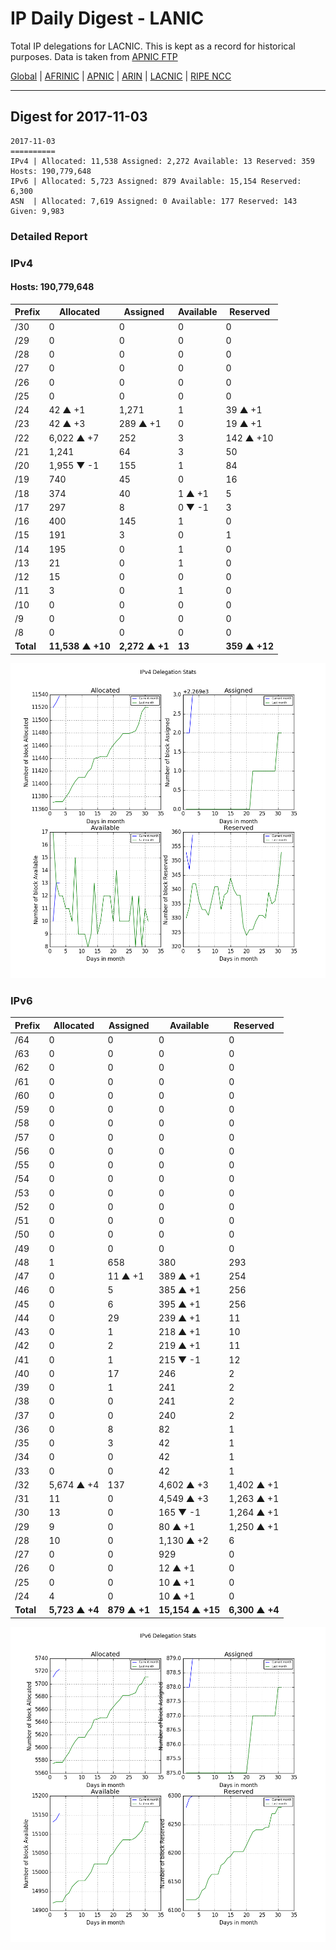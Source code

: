 # IP Daily Digest - LANIC

Total IP delegations for LACNIC. This is kept as a record for historical purposes. Data is taken from [APNIC FTP](https://ftp.apnic.net/)

[Global](https://github.com/csmets/IP-Daily-Digest) | [AFRINIC](https://github.com/csmets/IP-Daily-Digest/tree/master/archives/AFRINIC) | [APNIC](https://github.com/csmets/IP-Daily-Digest/tree/master/archives/APNIC) | [ARIN](https://github.com/csmets/IP-Daily-Digest/tree/master/archives/ARIN) | [LACNIC](https://github.com/csmets/IP-Daily-Digest/tree/master/archives/LACNIC) | [RIPE NCC](https://github.com/csmets/IP-Daily-Digest/tree/master/archives/RIPE_NCC)

---

## Digest for 2017-11-03
```
2017-11-03
==========
IPv4 | Allocated: 11,538 Assigned: 2,272 Available: 13 Reserved: 359 Hosts: 190,779,648
IPv6 | Allocated: 5,723 Assigned: 879 Available: 15,154 Reserved: 6,300
ASN  | Allocated: 7,619 Assigned: 0 Available: 177 Reserved: 143 Given: 9,983
```

### Detailed Report

### IPv4

#### Hosts: **190,779,648**

| Prefix | Allocated | Assigned | Available | Reserved |
| ----- | ----- | ----- | ----- | ----- |
| /30 | 0 | 0 | 0 | 0 |
| /29 | 0 | 0 | 0 | 0 |
| /28 | 0 | 0 | 0 | 0 |
| /27 | 0 | 0 | 0 | 0 |
| /26 | 0 | 0 | 0 | 0 |
| /25 | 0 | 0 | 0 | 0 |
| /24 | 42 ▲ +1 | 1,271 | 1 | 39 ▲ +1 |
| /23 | 42 ▲ +3 | 289 ▲ +1 | 0 | 19 ▲ +1 |
| /22 | 6,022 ▲ +7 | 252 | 3 | 142 ▲ +10 |
| /21 | 1,241 | 64 | 3 | 50 |
| /20 | 1,955 ▼ -1 | 155 | 1 | 84 |
| /19 | 740 | 45 | 0 | 16 |
| /18 | 374 | 40 | 1 ▲ +1 | 5 |
| /17 | 297 | 8 | 0 ▼ -1 | 3 |
| /16 | 400 | 145 | 1 | 0 |
| /15 | 191 | 3 | 0 | 1 |
| /14 | 195 | 0 | 1 | 0 |
| /13 | 21 | 0 | 1 | 0 |
| /12 | 15 | 0 | 0 | 0 |
| /11 | 3 | 0 | 1 | 0 |
| /10 | 0 | 0 | 0 | 0 |
| /9 | 0 | 0 | 0 | 0 |
| /8 | 0 | 0 | 0 | 0 |
| **Total** | **11,538 ▲ +10** | **2,272 ▲ +1** | **13** | **359 ▲ +12** |

![ipv4-stats](ipv4-figure.png)

### IPv6

| Prefix | Allocated | Assigned | Available | Reserved |
| ----- | ----- | ----- | ----- | ----- |
| /64 | 0 | 0 | 0 | 0 |
| /63 | 0 | 0 | 0 | 0 |
| /62 | 0 | 0 | 0 | 0 |
| /61 | 0 | 0 | 0 | 0 |
| /60 | 0 | 0 | 0 | 0 |
| /59 | 0 | 0 | 0 | 0 |
| /58 | 0 | 0 | 0 | 0 |
| /57 | 0 | 0 | 0 | 0 |
| /56 | 0 | 0 | 0 | 0 |
| /55 | 0 | 0 | 0 | 0 |
| /54 | 0 | 0 | 0 | 0 |
| /53 | 0 | 0 | 0 | 0 |
| /52 | 0 | 0 | 0 | 0 |
| /51 | 0 | 0 | 0 | 0 |
| /50 | 0 | 0 | 0 | 0 |
| /49 | 0 | 0 | 0 | 0 |
| /48 | 1 | 658 | 380 | 293 |
| /47 | 0 | 11 ▲ +1 | 389 ▲ +1 | 254 |
| /46 | 0 | 5 | 385 ▲ +1 | 256 |
| /45 | 0 | 6 | 395 ▲ +1 | 256 |
| /44 | 0 | 29 | 239 ▲ +1 | 11 |
| /43 | 0 | 1 | 218 ▲ +1 | 10 |
| /42 | 0 | 2 | 219 ▲ +1 | 11 |
| /41 | 0 | 1 | 215 ▼ -1 | 12 |
| /40 | 0 | 17 | 246 | 2 |
| /39 | 0 | 1 | 241 | 2 |
| /38 | 0 | 0 | 241 | 2 |
| /37 | 0 | 0 | 240 | 2 |
| /36 | 0 | 8 | 82 | 1 |
| /35 | 0 | 3 | 42 | 1 |
| /34 | 0 | 0 | 42 | 1 |
| /33 | 0 | 0 | 42 | 1 |
| /32 | 5,674 ▲ +4 | 137 | 4,602 ▲ +3 | 1,402 ▲ +1 |
| /31 | 11 | 0 | 4,549 ▲ +3 | 1,263 ▲ +1 |
| /30 | 13 | 0 | 165 ▼ -1 | 1,264 ▲ +1 |
| /29 | 9 | 0 | 80 ▲ +1 | 1,250 ▲ +1 |
| /28 | 10 | 0 | 1,130 ▲ +2 | 6 |
| /27 | 0 | 0 | 929 | 0 |
| /26 | 0 | 0 | 12 ▲ +1 | 0 |
| /25 | 0 | 0 | 10 ▲ +1 | 0 |
| /24 | 4 | 0 | 10 ▲ +1 | 0 |
| **Total** | **5,723 ▲ +4** | **879 ▲ +1** | **15,154 ▲ +15** | **6,300 ▲ +4** |

![ipv6-stats](ipv6-figure.png)